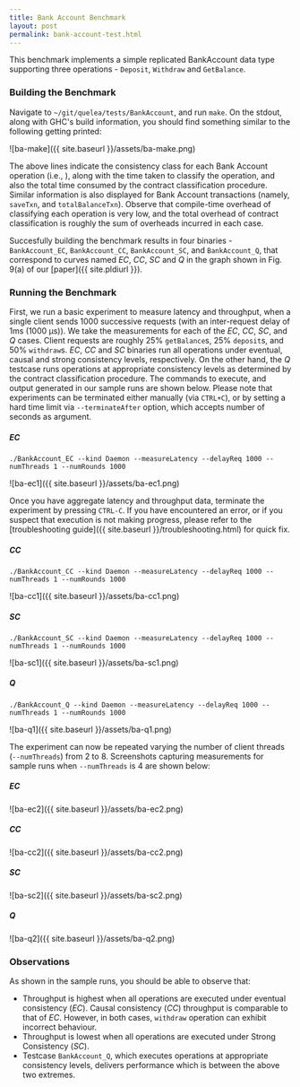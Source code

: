 ```yaml
---
title: Bank Account Benchmark
layout: post
permalink: bank-account-test.html
---
```


This benchmark implements a simple replicated BankAccount data type
supporting three operations - `Deposit`, `Withdraw` and `GetBalance`.

### Building the Benchmark

Navigate to `~/git/quelea/tests/BankAccount`, and run `make`. On the
stdout, along with GHC's build information, you should find something
similar to the following getting printed:

![ba-make]({{ site.baseurl }}/assets/ba-make.png)

The above lines indicate the consistency class for each Bank Account
operation (i.e., ), along with
the time taken to classify the operation, and also the total time
consumed by the contract classification procedure. Similar information
is also displayed for Bank Account transactions (namely, `saveTxn`,
and `totalBalanceTxn`). Observe that compile-time overhead of
classifying each operation is very low, and the total overhead of
contract classification is roughly the sum of overheads incurred in
each case.

Succesfully building the benchmark results in four binaries -
`BankAccount_EC`, `BankAccount_CC`, `BankAccount_SC`, and
`BankAccount_Q`, that correspond to curves named _EC_, _CC_, _SC_ and
_Q_ in the graph shown in Fig. 9(a) of our
[paper]({{ site.pldiurl }}).

### Running the Benchmark

First, we run a basic experiment to measure latency and throughput,
when a single client sends 1000 successive requests (with an
inter-request delay of 1ms (1000 μs)). We take the measurements for
each of the _EC_, _CC_, _SC_, and _Q_ cases. Client requests are
roughly 25% `getBalance`s, 25% `deposit`s, and 50% `withdraw`s. _EC_,
_CC_ and _SC_ binaries run all operations under eventual, causal and
strong consistency levels, respectively. On the other hand, the _Q_
testcase runs operations at appropriate consistency levels as
determined by the contract classification procedure. The commands to
execute, and output generated in our sample runs are shown below.
Please note that experiments can be terminated either manually (via
`CTRL+C`), or by setting a hard time limit via `--terminateAfter`
option, which accepts number of seconds as argument.

##### EC

    ./BankAccount_EC --kind Daemon --measureLatency --delayReq 1000 --numThreads 1 --numRounds 1000

![ba-ec1]({{ site.baseurl }}/assets/ba-ec1.png)

Once you have aggregate latency and throughput data, terminate the
experiment by pressing `CTRL-C`. If you have encountered an error, or
if you suspect that execution is not making progress, please refer to
the [troubleshooting guide]({{ site.baseurl }}/troubleshooting.html)
for quick fix.

##### CC

    ./BankAccount_CC --kind Daemon --measureLatency --delayReq 1000 --numThreads 1 --numRounds 1000

![ba-cc1]({{ site.baseurl }}/assets/ba-cc1.png)


##### SC
    ./BankAccount_SC --kind Daemon --measureLatency --delayReq 1000 --numThreads 1 --numRounds 1000

![ba-sc1]({{ site.baseurl }}/assets/ba-sc1.png)

##### Q

    ./BankAccount_Q --kind Daemon --measureLatency --delayReq 1000 --numThreads 1 --numRounds 1000

![ba-q1]({{ site.baseurl }}/assets/ba-q1.png)


The experiment can now be repeated varying the number of client
threads (`--numThreads`) from 2 to 8. Screenshots capturing
measurements for sample runs when `--numThreads` is 4 are shown below:

##### EC

![ba-ec2]({{ site.baseurl }}/assets/ba-ec2.png)

##### CC

![ba-cc2]({{ site.baseurl }}/assets/ba-cc2.png)

##### SC

![ba-sc2]({{ site.baseurl }}/assets/ba-sc2.png)

##### Q

![ba-q2]({{ site.baseurl }}/assets/ba-q2.png)

### Observations

As shown in the sample runs, you should be able to observe that:

+ Throughput is highest when all operations are executed under
  eventual consistency (_EC_). Causal consistency (_CC_) throughput is
  comparable to that of _EC_. However, in both cases, `withdraw`
  operation can exhibit incorrect behaviour.
+ Throughput is lowest when all operations are executed under Strong
  Consistency (_SC_). 
+ Testcase `BankAccount_Q`, which executes operations at appropriate
  consistency levels, delivers performance which is between the above
  two extremes.

